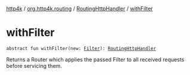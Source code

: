 [http4k](../../index.md) / [org.http4k.routing](../index.md) / [RoutingHttpHandler](index.md) / [withFilter](./with-filter.md)

# withFilter

`abstract fun withFilter(new: `[`Filter`](../../org.http4k.core/-filter.md)`): `[`RoutingHttpHandler`](index.md)

Returns a Router which applies the passed Filter to all received requests before servicing them.

